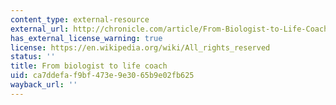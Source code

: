 ```yaml
---
content_type: external-resource
external_url: http://chronicle.com/article/From-Biologist-to-Life-Coach/48938/
has_external_license_warning: true
license: https://en.wikipedia.org/wiki/All_rights_reserved
status: ''
title: From biologist to life coach
uid: ca7ddefa-f9bf-473e-9e30-65b9e02fb625
wayback_url: ''
---
```

